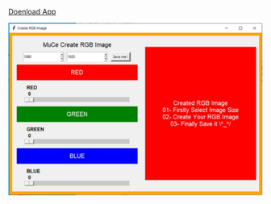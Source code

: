[Doenload App](https://github.com/celik-muhammed/09-Python-Application-Projects/raw/master/02-Generator-RGB-Image-App/Create-RGB-Image-MuCe.zip)


![Create-RGB-Image-MuCe][images]

[images]: /02-Generator-RGB-Image-App/Create-RGB-Image-MuCe.jpg
